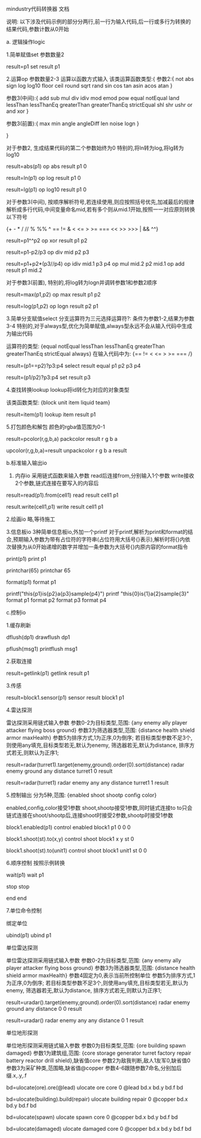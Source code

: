 mindustry代码转换器 文档

说明: 以下涉及代码示例的部分分两行,前一行为输入代码,后一行或多行为转换的结果代码,参数计数从0开始

a. 逻辑操作logic

1.简单赋值set
参数数量2

result=p1
set result p1


2.运算op
参数数量2-3
运算以函数方式输入
该类运算函数类型:{
参数2:{
not abs sign log log10 floor ceil round sqrt rand sin cos tan asin acos atan
}

参数3(中间):{
add sub mul div idiv mod emod pow equal notEqual land lessThan lessThanEq greaterThan greaterThanEq strictEqual shl shr ushr or and xor
}

参数3(前置):{
max min angle angleDiff len noise logn
}

}


对于参数2,
生成结果代码的第二个参数始终为0
特别的,将ln转为log,将lg转为log10

result=abs(p1)
op abs result p1 0

result=ln(p1)
op log result p1 0

result=lg(p1)
op log10 result p1 0

对于参数3(中间),
按顺序解析符号,若连续使用,则应按照括号优先,加减最后的规律解析成多行代码,中间变量命名mid,若有多个则从mid.1开始,按照一一对应原则转换以下符号

{+ - * / // % %% ^ == != & < <= > >= === << >> >>> | && ^^}

result=p1^^p2
op xor result p1 p2

result=p1-p2/p3
op div mid p2 p3

result=p1+p2*(p3//p4)
op idiv mid.1 p3 p4
op mul mid.2 p2 mid.1
op add result p1 mid.2

对于参数3(前置),
特别的,将log转为logn并调转参数1和参数2顺序

result=max(p1,p2)
op max result p1 p2

result=log(p1,p2)
op logn result p2 p1


3.简单分支赋值select
分支运算符为三元选择运算符?:
条件为参数1-2,结果为参数3-4
特别的,对于always型,优化为简单赋值,always型永远不会从输入代码中生成为输出代码

运算符的类型:
{equal notEqual lessThan lessThanEq greaterThan greaterThanEq strictEqual always}
在输入代码中为:
{== != < <= > >= === \/}

result=(p1==p2)?p3:p4
select result equal p1 p2 p3 p4

result=(p1\/p2)?p3:p4
set result p3


4.查找转换lookup
lookup将id转化为对应的对象类型

该类函数类型:
{block unit item liquid team}

result=item(p1)
lookup item result p1

5.打包颜色和解包
颜色的rgba值范围为0-1

result=pcolor(r,g,b,a)
packcolor result r g b a

upcolor(r,g,b,a)=result
unpackcolor r g b a result

b.标准输入输出io

1. 内存io
采用链式函数来输入参数
read后连接from,分别输入1个参数
write接收2个参数,链式连接在要写入的内容后

result=read(p1).from(cell1)
read result cell1 p1

result.write(cell1,p1)
write result cell1 p1

2.绘画io
略,等待施工

3.信息板io
3种简单信息板io,外加一个printf
对于printf,解析为print和format的结合,预期输入参数为带有占位符的字符串(占位符用大括号{}表示),解析时将{}内依次替换为从0开始递增的数字并增加一条参数为大括号{}内原内容的format指令

print(p1)
print p1

printchar(65)
printchar 65

format(p1)
format p1

printf("this{p1}is{p2}a{p3}sample{p4}")
printf "this{0}is{1}a{2}sample{3}"
format p1
format p2
format p3
format p4


c.控制io

1.缓存刷新

dflush(dp1)
drawflush dp1

pflush(msg1)
printflush msg1

2.获取连接

result=getlink(p1)
getlink result p1

3.传感

result=block1.sensor(p1)
sensor result block1 p1

4.雷达探测

雷达探测采用链式输入参数
参数0-2为目标类型,范围:
{any enemy ally player attacker flying boss ground}
参数3为筛选器类型,范围:
{distance health shield armor maxHealth}
参数5为排序方式,1为正序,0为倒序;
若目标类型参数不足3个,则使用any填充,目标类型若无,默认为enemy,
筛选器若无,默认为distance,
排序方式若无,则默认为正序1;

result=radar(turret1).target(enemy,ground).order(0).sort(distance)
radar enemy ground any distance turret1 0 result

result=radar(turret1)
radar enemy any any distance turret1 1 result

5.控制输出
分为5种,范围:
{enabled shoot shootp config color}

enabled,config,color接受1参数
shoot,shootp接受1参数,同时链式连接to
to只会链式连接在shoot/shootp后,连接shoot时接受2参数,shootp时接受1参数

block1.enabled(p1)
control enabled block1 p1 0 0 0

block1.shoot(st).to(x,y)
control shoot block1 x y st 0

block1.shoot(st).to(unit1)
control shoot block1 unit1 st 0 0

6.顺序控制
按照示例转换

wait(p1)
wait p1

stop
stop

end
end

7.单位命令控制

绑定单位

ubind(p1)
ubind p1

单位雷达探测

单位雷达探测采用链式输入参数
参数0-2为目标类型,范围:
{any enemy ally player attacker flying boss ground}
参数3为筛选器类型,范围:
{distance health shield armor maxHealth}
参数4固定为0,表示当前所控制单位
参数5为排序方式,1为正序,0为倒序;
若目标类型参数不足3个,则使用any填充,目标类型若无,默认为enemy,
筛选器若无,默认为distance,
排序方式若无,则默认为正序1;

result=uradar().target(enemy,ground).order(0).sort(distance)
radar enemy ground any distance 0 0 result

result=uradar()
radar enemy any any distance 0 1 result

单位地形探测

单位地形探测采用链式输入参数
参数0为目标类型,范围:
{ore building spawn damaged}
参数1为建筑组,范围:
{core storage generator turret factory repair battery reactor drill shield},缺省值core
参数2为敌我判断,敌人1友军0,缺省值0
参数3为采矿种类,范围略,缺省值@copper
参数4-6跟随参数7命名,分别加后缀.x,.y,.f

bd=ulocate(ore).ore(@lead)
ulocate ore core 0 @lead bd.x bd.y bd.f bd

bd=ulocate(building).build(repair)
ulocate building repair 0 @copper bd.x bd.y bd.f bd

bd=ulocate(spawn)
ulocate spawn core 0 @copper bd.x bd.y bd.f bd

bd=ulocate(damaged)
ulocate damaged core 0 @copper bd.x bd.y bd.f bd
